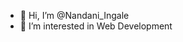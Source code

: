 - 👋 Hi, I’m @Nandani_Ingale
- 👀 I’m interested in Web Development 


<!---
Nandani394210/Nandani394210 is a ✨ special ✨ repository because its `README.md` (this file) appears on your GitHub profile.
You can click the Preview link to take a look at your changes.
--->
